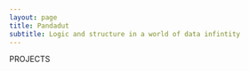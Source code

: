 ```yaml
---
layout: page
title: Pandadut 
subtitle: Logic and structure in a world of data infintity
---
```


PROJECTS
